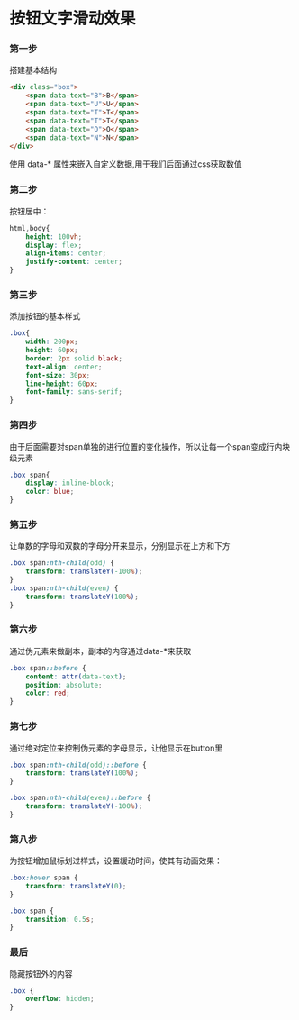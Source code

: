 # 按钮文字滑动效果

### 第一步
搭建基本结构
```html
<div class="box">
    <span data-text="B">B</span>
    <span data-text="U">U</span>
    <span data-text="T">T</span>
    <span data-text="T">T</span>
    <span data-text="O">O</span>
    <span data-text="N">N</span>
</div>
```
使用 data-* 属性来嵌入自定义数据,用于我们后面通过css获取数值

### 第二步
按钮居中：
```css
html,body{
    height: 100vh;
    display: flex;
    align-items: center;
    justify-content: center;
}
```

### 第三步
添加按钮的基本样式
```css
.box{
    width: 200px;
    height: 60px;
    border: 2px solid black;
    text-align: center;
    font-size: 30px;
    line-height: 60px;
    font-family: sans-serif;
}
```
### 第四步
由于后面需要对span单独的进行位置的变化操作，所以让每一个span变成行内块级元素
```css
.box span{
    display: inline-block;
    color: blue;
}
```

### 第五步
让单数的字母和双数的字母分开来显示，分别显示在上方和下方
```css
.box span:nth-child(odd) {
    transform: translateY(-100%);
}
.box span:nth-child(even) {
    transform: translateY(100%);
}
```

### 第六步
通过伪元素来做副本，副本的内容通过data-*来获取
```css
.box span::before {
    content: attr(data-text);
    position: absolute;
    color: red;
}
```

### 第七步
通过绝对定位来控制伪元素的字母显示，让他显示在button里
```css
.box span:nth-child(odd)::before {
    transform: translateY(100%);
}

.box span:nth-child(even)::before {
    transform: translateY(-100%);
}
```
### 第八步
为按钮增加鼠标划过样式，设置緩动时间，使其有动画效果：
```css
.box:hover span {
    transform: translateY(0);
}

.box span {
    transition: 0.5s;
}
```
### 最后
隐藏按钮外的内容
```css
.box {
    overflow: hidden;
}
```

